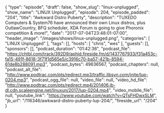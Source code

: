 {
  "type": "episode",
  "draft": false,
  "show_slug": "linux-unplugged",
  "show_name": "LINUX Unplugged",
  "episode": 204,
  "episode_padded": "204",
  "title": "Awkward Distro Puberty",
  "description": "TUXEDO Computers & System76 have announced their own Linux distros, plus OutlawCountry, BFQ scheduler, XDA Forum is going to give Phoronix competition & more!",
  "date": "2017-07-04T23:48:01-07:00",
  "header_image": "/images/shows/linux-unplugged.png",
  "categories": [
    "LINUX Unplugged"
  ],
  "tags": [],
  "hosts": [
    "chris",
    "wes"
  ],
  "guests": [],
  "sponsors": [],
  "podcast_duration": "01:42:36",
  "podcast_file": "https://chtbl.com/track/392D9/aphid.fireside.fm/d/1437767933/f31a453c-fa15-491f-8618-3f71f1d565e5/c3916c70-ba57-421b-8594-61de8b288091.mp3",
  "podcast_bytes": 49636567,
  "podcast_chapters": null,
  "podcast_alt_file": "http://www.podtrac.com/pts/redirect.mp3/traffic.libsyn.com/jnite/lup-0204.mp3",
  "podcast_ogg_file": null,
  "video_file": null,
  "video_hd_file": "http://www.podtrac.com/pts/redirect.mp4/201406.jb-dl.cdn.scaleengine.net/linuxun/2017/lup-0204.mp4",
  "video_mobile_file": null,
  "youtube_link": "https://www.youtube.com/watch?v=QTsFHDwxSLM",
  "jb_url": "/116346/awkward-distro-puberty-lup-204/",
  "fireside_url": "/204"
}

